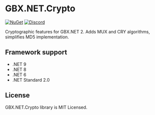 # GBX.NET.Crypto

[![NuGet](https://img.shields.io/nuget/vpre/GBX.NET.Crypto?style=for-the-badge&logo=nuget)](https://www.nuget.org/packages/GBX.NET.Crypto/)
[![Discord](https://img.shields.io/discord/1012862402611642448?style=for-the-badge&logo=discord)](https://discord.gg/tECTQcAWC9)

Cryptographic features for GBX.NET 2. Adds MUX and CRY algorithms, simplifies MD5 implementation.

## Framework support

- .NET 9
- .NET 8
- .NET 6
- .NET Standard 2.0

## License

GBX.NET.Crypto library is MIT Licensed.